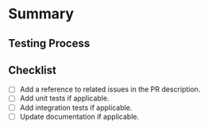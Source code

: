 # Summary

## Testing Process

## Checklist

- [ ] Add a reference to related issues in the PR description.
- [ ] Add unit tests if applicable.
- [ ] Add integration tests if applicable.
- [ ] Update documentation if applicable.
